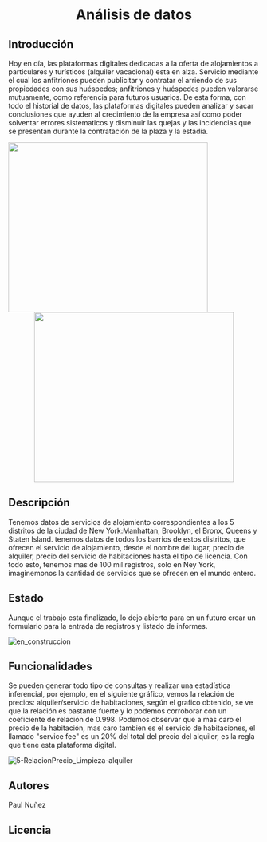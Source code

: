 # <h1 align="center"> Análisis de  datos </h1>

## Introducción

Hoy en día, las plataformas digitales dedicadas a la oferta de alojamientos a particulares y turísticos (alquiler vacacional) esta en alza.
Servicio mediante el cual los anfitriones pueden publicitar y contratar el arriendo de sus propiedades con sus huéspedes; anfitriones y huéspedes pueden valorarse mutuamente, como referencia para futuros usuarios. 
De esta forma, con todo el historial de datos, las plataformas digitales pueden analizar y sacar conclusiones que ayuden al crecimiento de la empresa así como poder solventar errores sistematicos y disminuir las quejas y las incidencias que se presentan durante la contratación de la plaza y la estadía.


 <img align="left" width="400" height="340" src="https://github.com/Paul243654/introduccion_analisis_datos/assets/112754073/2f7947e7-6364-462f-b34c-34499d3fd529"> 
 <p align="center">
  <img width="400" height="340" src="https://github.com/Paul243654/introduccion_analisis_datos/assets/112754073/537f4b69-0280-41fa-bb48-5a4125d526c3">   
</p> 


## Descripción

Tenemos datos de servicios de alojamiento correspondientes a los 5 distritos de la ciudad  de New York:Manhattan, Brooklyn, el Bronx, Queens y Staten Island.
tenemos datos de todos los barrios de estos distritos, que ofrecen el servicio de alojamiento, desde el nombre del lugar, precio de alquiler, precio del servicio de habitaciones hasta el tipo de licencia.
Con todo esto, tenemos mas de 100 mil registros, solo en Ney York, imaginemonos la cantidad de servicios que se ofrecen en el mundo entero.


## Estado

Aunque el trabajo esta finalizado, lo dejo abierto para en un futuro crear un formulario para la entrada  de registros y listado de informes.


![en_construccion](https://github.com/Paul243654/introduccion_analisis_datos/assets/112754073/b20795aa-68b0-48eb-ae2c-4490cb6e3de9)


## Funcionalidades

Se pueden generar todo tipo de consultas y realizar una estadística inferencial, por ejemplo, en el siguiente gráfico, vemos la relación de  precios: alquiler/servicio de habitaciones, según el grafico obtenido, se ve que la relación es bastante fuerte y lo podemos corroborar con un coeficiente de relación de 0.998. 
Podemos observar que a mas caro el precio de la habitación, mas caro tambien es el servicio de habitaciones, el llamado "service fee" es un 20% del total del precio del alquiler, es la regla que tiene esta plataforma digital.

![5-RelacionPrecio_Limpieza-alquiler](https://github.com/Paul243654/introduccion_analisis_datos/assets/112754073/8ef403bc-a97f-49fb-943a-1059da04f627)


## Autores

Paul Nuñez


## Licencia


